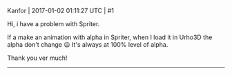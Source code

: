 Kanfor | 2017-01-02 01:11:27 UTC | #1

Hi, i have a problem with Spriter.

If a make an animation with alpha in Spriter, when I load it in Urho3D the alpha don't change  :frowning: 
It's always at 100% level of alpha.

Thank you ver much!

-------------------------


